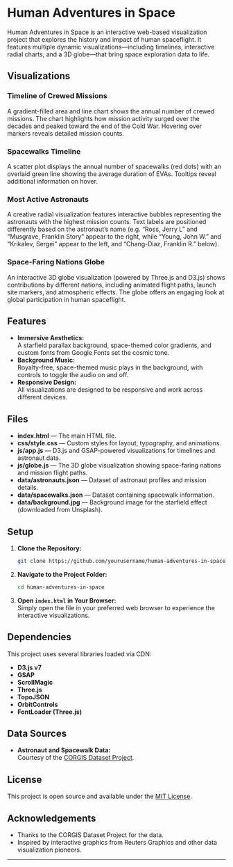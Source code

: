 

# Human Adventures in Space

Human Adventures in Space is an interactive web-based visualization project that explores the history and impact of human spaceflight. It features multiple dynamic visualizations—including timelines, interactive radial charts, and a 3D globe—that bring space exploration data to life.

## Visualizations

### Timeline of Crewed Missions
A gradient-filled area and line chart shows the annual number of crewed missions. The chart highlights how mission activity surged over the decades and peaked toward the end of the Cold War. Hovering over markers reveals detailed mission counts.

### Spacewalks Timeline
A scatter plot displays the annual number of spacewalks (red dots) with an overlaid green line showing the average duration of EVAs. Tooltips reveal additional information on hover.

### Most Active Astronauts
A creative radial visualization features interactive bubbles representing the astronauts with the highest mission counts. Text labels are positioned differently based on the astronaut’s name (e.g. “Ross, Jerry L” and “Musgrave, Franklin Story” appear to the right, while “Young, John W.” and “Krikalev, Sergei” appear to the left, and “Chang-Diaz, Franklin R.” below).

### Space-Faring Nations Globe
An interactive 3D globe visualization (powered by Three.js and D3.js) shows contributions by different nations, including animated flight paths, launch site markers, and atmospheric effects. The globe offers an engaging look at global participation in human spaceflight.

## Features

- **Immersive Aesthetics:**  
  A starfield parallax background, space-themed color gradients, and custom fonts from Google Fonts set the cosmic tone.
- **Background Music:**  
  Royalty-free, space-themed music plays in the background, with controls to toggle the audio on and off.
- **Responsive Design:**  
  All visualizations are designed to be responsive and work across different devices.

## Files

- **index.html** — The main HTML file.  
- **css/style.css** — Custom styles for layout, typography, and animations.  
- **js/app.js** — D3.js and GSAP-powered visualizations for timelines and astronaut data.  
- **js/globe.js** — The 3D globe visualization showing space-faring nations and mission flight paths.  
- **data/astronauts.json** — Dataset of astronaut profiles and mission details.  
- **data/spacewalks.json** — Dataset containing spacewalk information.  
- **data/background.jpg** — Background image for the starfield effect (downloaded from Unsplash).

## Setup

1. **Clone the Repository:**
   ```bash
   git clone https://github.com/yourusername/human-adventures-in-space.git
   ```
2. **Navigate to the Project Folder:**
   ```bash
   cd human-adventures-in-space
   ```
3. **Open `index.html` in Your Browser:**  
   Simply open the file in your preferred web browser to experience the interactive visualizations.

## Dependencies

This project uses several libraries loaded via CDN:
- **D3.js v7**
- **GSAP**
- **ScrollMagic**
- **Three.js**
- **TopoJSON**
- **OrbitControls**
- **FontLoader (Three.js)**

## Data Sources

- **Astronaut and Spacewalk Data:**  
  Courtesy of the [CORGIS Dataset Project](https://corgis-edu.github.io/corgis/).

## License

This project is open source and available under the [MIT License](LICENSE).

## Acknowledgements

- Thanks to the CORGIS Dataset Project for the data.
- Inspired by interactive graphics from Reuters Graphics and other data visualization pioneers.

---

